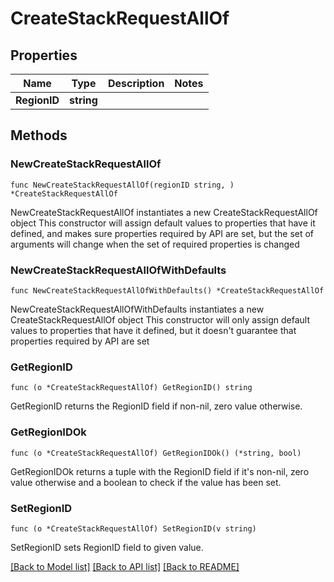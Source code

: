 # CreateStackRequestAllOf

## Properties

Name | Type | Description | Notes
------------ | ------------- | ------------- | -------------
**RegionID** | **string** |  | 

## Methods

### NewCreateStackRequestAllOf

`func NewCreateStackRequestAllOf(regionID string, ) *CreateStackRequestAllOf`

NewCreateStackRequestAllOf instantiates a new CreateStackRequestAllOf object
This constructor will assign default values to properties that have it defined,
and makes sure properties required by API are set, but the set of arguments
will change when the set of required properties is changed

### NewCreateStackRequestAllOfWithDefaults

`func NewCreateStackRequestAllOfWithDefaults() *CreateStackRequestAllOf`

NewCreateStackRequestAllOfWithDefaults instantiates a new CreateStackRequestAllOf object
This constructor will only assign default values to properties that have it defined,
but it doesn't guarantee that properties required by API are set

### GetRegionID

`func (o *CreateStackRequestAllOf) GetRegionID() string`

GetRegionID returns the RegionID field if non-nil, zero value otherwise.

### GetRegionIDOk

`func (o *CreateStackRequestAllOf) GetRegionIDOk() (*string, bool)`

GetRegionIDOk returns a tuple with the RegionID field if it's non-nil, zero value otherwise
and a boolean to check if the value has been set.

### SetRegionID

`func (o *CreateStackRequestAllOf) SetRegionID(v string)`

SetRegionID sets RegionID field to given value.



[[Back to Model list]](../README.md#documentation-for-models) [[Back to API list]](../README.md#documentation-for-api-endpoints) [[Back to README]](../README.md)


